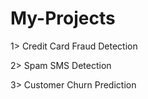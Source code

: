 # My-Projects

1> Credit Card Fraud Detection

2> Spam SMS Detection

3> Customer Churn Prediction

